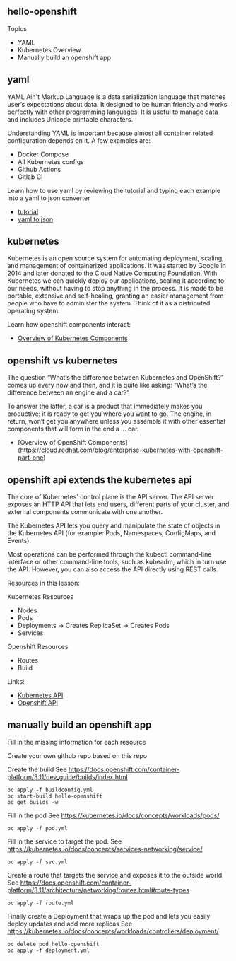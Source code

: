 hello-openshift
----------------------------

Topics

* YAML
* Kubernetes Overview
* Manually build an openshift app

yaml
----

YAML Ain't Markup Language is a data serialization language that matches user’s expectations about data. It designed to be human friendly and works perfectly with other programming languages. It is useful to manage data and includes Unicode printable characters.

Understanding YAML is important because almost all container related configuration depends on it. A few examples are:

* Docker Compose
* All Kubernetes configs
* Github Actions
* Gitlab CI

Learn how to use yaml by reviewing the tutorial and typing each example into a yaml to json converter

* [tutorial](https://learnxinyminutes.com/docs/yaml/)
* [yaml to json](https://onlineyamltools.com/convert-yaml-to-json)

kubernetes
----------

Kubernetes is an open source system for automating deployment, scaling, and management of containerized applications. It was started by Google in 2014 and later donated to the Cloud Native Computing Foundation.
With Kubernetes we can quickly deploy our applications, scaling it according to our needs, without having to stop anything in the process. It is made to be portable, extensive and self-healing, granting an easier management from people who have to administer the system. Think of it as a distributed operating system.

Learn how openshift components interact:
* [Overview of Kubernetes Components](https://medium.com/@karthikeyan_krishnaswamy/overview-of-kubernetes-34d8e0e59b26)

openshift vs kubernetes
-----------------------
The question “What’s the difference between Kubernetes and OpenShift?” comes up every now and then, and it is quite like asking: “What’s the difference between an engine and a car?”

To answer the latter, a car is a product that immediately makes you productive: it is ready to get you where you want to go. The engine, in return, won’t get you anywhere unless you assemble it with other essential components that will form in the end a … car.

* [Overview of OpenShift Components] (https://cloud.redhat.com/blog/enterprise-kubernetes-with-openshift-part-one)

openshift api extends the kubernetes api
----------------------------------------

The core of Kubernetes' control plane is the API server. The API server exposes an HTTP API that lets end users, different parts of your cluster, and external components communicate with one another.

The Kubernetes API lets you query and manipulate the state of objects in the Kubernetes API (for example: Pods, Namespaces, ConfigMaps, and Events).

Most operations can be performed through the kubectl command-line interface or other command-line tools, such as kubeadm, which in turn use the API. However, you can also access the API directly using REST calls.

Resources in this lesson:

Kubernetes Resources
* Nodes
* Pods
* Deployments -> Creates ReplicaSet -> Creates Pods
* Services

Openshift Resources
* Routes
* Build

Links:
* [Kubernetes API](https://kubernetes.io/docs/concepts/overview/kubernetes-api/)
* [Openshift API](https://docs.openshift.com/container-platform/latest/rest_api/index.html)


manually build an openshift app
-------------------------------

Fill in the missing information for each resource

Create your own github repo based on this repo

Create the build See https://docs.openshift.com/container-platform/3.11/dev_guide/builds/index.html

    oc apply -f buildconfig.yml
    oc start-build hello-openshift
    oc get builds -w

Fill in the pod See https://kubernetes.io/docs/concepts/workloads/pods/

    oc apply -f pod.yml

Fill in the service to target the pod. See https://kubernetes.io/docs/concepts/services-networking/service/

    oc apply -f svc.yml

Create a route that targets the service and exposes it to the outside world See https://docs.openshift.com/container-platform/3.11/architecture/networking/routes.html#route-types

    oc apply -f route.yml

Finally create a Deployment that wraps up the pod and lets you easily deploy updates and add more replicas See https://kubernetes.io/docs/concepts/workloads/controllers/deployment/

    oc delete pod hello-openshift
    oc apply -f deployment.yml
